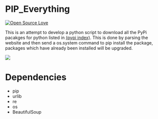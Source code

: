 # PIP_Everything 
[![Open Source Love](https://badges.frapsoft.com/os/v1/open-source.svg?v=103)](https://github.com/ellerbrock/open-source-badge/)    

This is an attempt to develop a python script to download all the PyPi pacakges for python listed in [(pypi index)](https://pypi.python.org/simple/). This is done by parsing the website and then send a os.system command to pip install the package, packages which have already been installed will be upgraded. 

![](https://cdn.meme.am/instances/500x/68841984.jpg)

Dependencies
============

* pip 
* urlib 
* re
* os
* BeautifulSoup 
